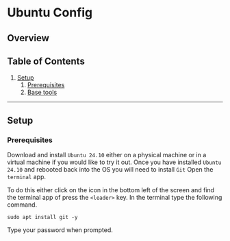 # Ubuntu Config

## Overview

## Table of Contents

1. [Setup](#setup)
    1. [Prerequisites](#prerequisites)
    2. [Base tools](#basetools)

---

## Setup

### Prerequisites

Download and install `Ubuntu 24.10` either on a physical machine or in a virtual machine if you would like to try it out.
Once you have installed `Ubuntu 24.10` and rebooted back into the OS you will need to install `Git`
Open the `terminal` app.

To do this either click on the icon in the bottom left of the screen and find the terminal app of press the `<leader>` key.
In the terminal type the following command.

```
sudo apt install git -y
```
Type your password when prompted.

